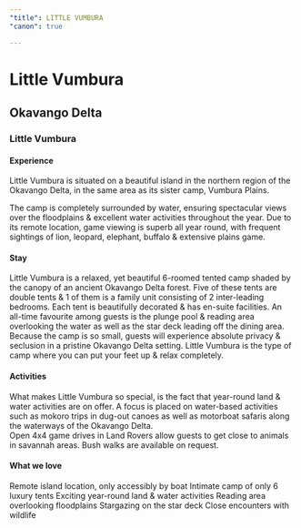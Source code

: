 ```yaml
---
"title": LITTLE VUMBURA
"canon": true

---
```


# Little Vumbura
## Okavango Delta
### Little Vumbura

#### Experience
Little Vumbura is situated on a beautiful island in the northern region of the Okavango Delta, in the same area as its sister camp, Vumbura Plains.

The camp is completely surrounded by water, ensuring spectacular views over the floodplains &amp;  excellent water activities throughout the year.  Due to its remote location, game viewing is superb all year round, with frequent sightings of lion, leopard, elephant, buffalo &amp; extensive plains game.

#### Stay
Little Vumbura is a relaxed, yet beautiful 6-roomed tented camp shaded by the canopy of an ancient Okavango Delta forest.  Five of these tents are double tents &amp; 1 of them is a family unit consisting of 2 inter-leading bedrooms.
Each tent is beautifully decorated &amp; has en-suite facilities.  An all-time favourite among guests is the plunge pool &amp; reading area overlooking the water as well as the star deck leading off the dining area.
Because the camp is so small, guests will experience absolute privacy &amp; seclusion in a pristine Okavango Delta setting.  Little Vumbura is the type of camp where you can put your feet up &amp; relax completely.

#### Activities
What makes Little Vumbura so special, is the fact that year-round land &amp; water activities are on offer.  A focus is placed on water-based activities such as mokoro trips in dug-out canoes as well as motorboat safaris along the waterways of the Okavango Delta.  
Open 4x4 game drives in Land Rovers allow guests to get close to animals in savannah areas.  Bush walks are available on request.


#### What we love
Remote island location, only accessibly by boat
Intimate camp of only 6 luxury tents
Exciting year-round land &amp; water activities
Reading area overlooking floodplains
Stargazing on the star deck
Close encounters with wildlife